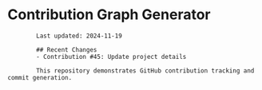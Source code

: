 # Contribution Graph Generator
            
            Last updated: 2024-11-19
            
            ## Recent Changes
            - Contribution #45: Update project details
            
            This repository demonstrates GitHub contribution tracking and commit generation.
        